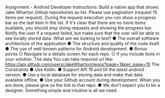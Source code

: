 Assignment - Android Developer
Instructions:
Build a native app that shows Jake Wharton Github repositories as list. Please use pagination
(request 15 items per request). During the request execution you can show a progress bar as
the last item in the list. If it's clear that there are no more items available, you should stop doing
requests and showing the progress bar. Notify the user if a request failed, but make sure that
the user will be able to see locally stored data.
What are we looking to test?
● The overall software architecture of the application
● The structure and quality of the code itself.
● The use of well-known patterns for Android development.
● Bonus points
○ Navigate to a details screen for each repo.
○ if you include tests in your solution.
The data
You can take required url like:
https://api.github.com/users/JakeWharton/repos?page=1&per_page=15
The Constraints
● Use Kotlin.
● Support API 19 and till the latest android version.
● Use a local database for storing data and make that data available offline.
● Use your Github account during development. When you are done, please give us the
link to that repo.
● We don’t expect you to be a designer. Something simple and intuitive is all we
need.